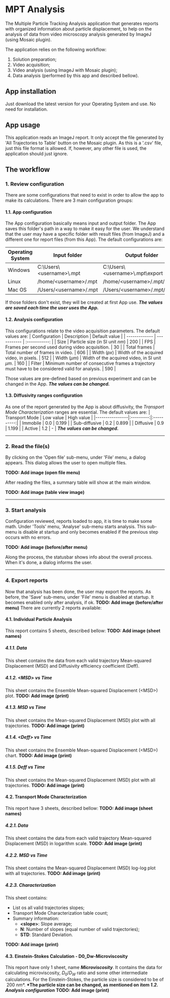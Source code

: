 # MPT Analysis

The Multiple Particle Tracking Analysis application that generates reports with organized information about particle displacement, to help on the analysis of data from video microscopy analysis generated by ImageJ (using Mosaic plugin).

The application relies on the following workflow:

1. Solution preparation;
2. Video acquisition;
3. Video analysis (using ImageJ with Mosaic plugin);
4. Data analysis (performed by this app and described bellow).

## App installation

Just download the latest version for your Operating System and use. No need for installation.

## App usage

This application reads an ImageJ report. It only accept the file generated by 'All Trajectories to Table' button on the Mosaic plugin. As this is a '.csv' file, just this file format is allowed. If, however, any other file is used, the application should just ignore.

## The workflow

### 1. Review configuration

There are some configurations that need to exist in order to allow the app to make its calculations. There are 3 main configuration groups:

#### 1.1. App configuration

The App configuration basically means input and output folder. The App saves this folder's path in a way to make it easy for the user.
We understand that the user may have a specific folder with result files (from ImageJ) and a different one for report files (from this App).
The default configurations are:

| Operating System | Input folder                 | Output folder                        |
| ---------------- | ---------------------------- | ------------------------------------ |
| Windows          | C:\\Users\\\<username>\\.mpt | C:\\Users\\\<username>\\.mpt\\export |
| Linux            | /home/\<username>/.mpt       | /home/\<username>/.mpt/export        |
| Mac OS           | /Users/\<username>/.mpt      | /Users/\<username>/.mpt/export       |

If those folders don't exist, they will be created at first App use.
_**The values are saved each time the user uses the App.**_

#### 1.2. Analysis configuration

This configurations relate to the video acquisition parameters. The default values are:
| Configuration | Description | Default value |
| ------------- | ----------- | :-----------: |
| Size | Particle size (in SI unit $nm$) | 200 |
| FPS | Frames per second used during video acquisition. | 30 |
| Total frames | Total number of frames in video. | 606 |
| Width ($px$) | Width of the acquired video, in pixels. | 512 |
| Width ($\mu m$) | Width of the acquired video, in SI unit $\mu m$. | 160 |
| Filter | Minimum number of consecutive frames a trajectory must have to be considered valid for analysis. | 590 |

Those values are pre-defined based on previous experiment and can be changed in the App.
_**The values can be changed.**_

#### 1.3. Diffusivity ranges configuration

As one of the report generated by the App is about diffusivity, the _Transport Mode Characterization_ ranges are essential.
The default values are:
| Transport Mode | Low value | High value |
|----------------|:---------:|:----------:|
| Immobile | 0.0 | 0.199 |
| Sub-diffusive | 0.2 | 0.899 |
| Diffusive | 0.9 | 1.199 |
| Active | 1.2 | - |
_**The values can be changed.**_

---

### 2. Read the file(s)

By clicking on the 'Open file' sub-menu, under 'File' menu, a dialog appears. This dialog allows the user to open multiple files.

**TODO: Add image (open file menu)**

After reading the files, a summary table will show at the main window.

**TODO: Add image (table view image)**

---

### 3. Start analysis

Configuration reviewed, reports loaded to app, it is time to make some math.
Under 'Tools' menu, 'Analyse' sub-menu starts analysis. This sub-menu is disable at startup and only becomes enabled if the previous step occurs with no errors.

**TODO: Add image (before/after menu)**

Along the process, the statusbar shows info about the overall process.
When it's done, a dialog informs the user.

---

### 4. Export reports

Now that analysis has been done, the user may export the reports. As before, the 'Save' sub-menu, under 'File' menu is disabled at startup. It becomes enabled only after analysis, if ok.
**TODO: Add image (before/after menu)**
There are currently 2 reports available:

#### 4.1. Individual Particle Analysis

This report contains 5 sheets, described bellow:
**TODO: Add image (sheet names)**

##### 4.1.1. Data

This sheet contains the data from each valid trajectory Mean-squared Displacement (MSD) and Diffusivity efficiency coefficient (Deff).

##### 4.1.2. \<MSD> vs Time

This sheet contains the Ensemble Mean-squared Displacement (\<MSD>) plot.
**TODO: Add image (print)**

##### 4.1.3. MSD vs Time

This sheet contains the Mean-squared Displacement (MSD) plot with all trajectories.
**TODO: Add image (print)**

##### 4.1.4. \<Deff> vs Time

This sheet contains the Ensemble Mean-squared Displacement (\<MSD>) chart.
**TODO: Add image (print)**

##### 4.1.5. Deff vs Time

This sheet contains the Mean-squared Displacement (MSD) plot with all trajectories.
**TODO: Add image (print)**

#### 4.2. Transport Mode Characterization

This report have 3 sheets, described bellow:
**TODO: Add image (sheet names)**

##### 4.2.1. Data

This sheet contains the data from each valid trajectory Mean-squared Displacement (MSD) in logarithm scale.
**TODO: Add image (print)**

##### 4.2.2. MSD vs Time

This sheet contains the Mean-squared Displacement (MSD) log-log plot with all trajectories.
**TODO: Add image (print)**

##### 4.2.3. Characterization

This sheet contains:

-   List os all valid trajectories slopes;
-   Transport Mode Characterization table count;
-   Summary information:
    -   **\<slope>**: Slope average;
    -   **N**: Number of slopes (equal number of valid trajectories);
    -   **STD**: Standard Deviation.

**TODO: Add image (print)**

#### 4.3. Einstein-Stokes Calculation - D0_Dw-Microviscosity

This report have only 1 sheet, name _**Microviscosity**_.
It contains the data for calculating microviscosity, $D_0/D_W$ ratio and some other intermediate calculations.
For the Einstein-Stokes, the particle size is considered to be of $\ 200 \ nm$\*.
**\*The particle size can be changed, as mentioned on item _1.2. Analysis configuration_**
**TODO: Add image (print)**
